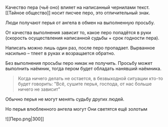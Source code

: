 Качество пера (чьё оно) влияет на написанный чернилами текст.
[[Тайное общество]] носит писчее перо, это отличительный знак.

Люди получают перья от ангела в обмен на выполненную просьбу. 

От качества выполнения зависит то, какое перо попадётся в руки (скорость осуществления написанной судьбы + срок годности пера). 

Написать можно лишь один раз, после перо пропадает. Вырванное насильно – тлеет в руках и возращается обратно.

Без выполнения просьбы перо никак не получить.
Просьбу может выполнить наёмник, тогда пером будет обладать нанявший наёмника. 

> Когда ничего делать не остается, в безвыходной ситуации кто-то будет говорить: 
> "Всё, сушите перья, господа, от нас больше ничего не зависит"
 
 Обычно перья не могут менять судьбу других людей.

Но перья влюбленного ангела могут
Они светятся ещё золотым


![[Перо.png|300]]